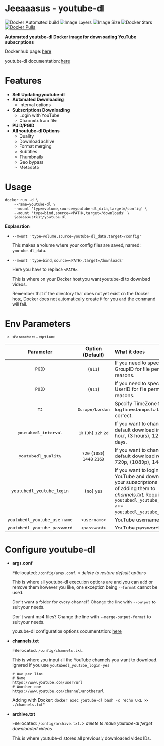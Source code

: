 # Jeeaaasus - youtube-dl
[![Docker Automated build](https://img.shields.io/docker/cloud/automated/jeeaaasustest/youtube-dl?style=flat&logo=docker&label=build)](https://hub.docker.com/r/jeeaaasustest/youtube-dl/)
[![Image Layers](https://img.shields.io/microbadger/layers/jeeaaasustest/youtube-dl/latest?style=flat&logo=docker&label=image+layers)](https://hub.docker.com/r/jeeaaasustest/youtube-dl/)
[![Image Size](https://img.shields.io/microbadger/image-size/jeeaaasustest/youtube-dl/latest?style=flat&logo=docker)](https://hub.docker.com/r/jeeaaasustest/youtube-dl/)
[![Docker Stars](https://img.shields.io/docker/stars/jeeaaasustest/youtube-dl?style=flat&logo=docker)](https://hub.docker.com/r/jeeaaasustest/youtube-dl/)
[![Docker Pulls](https://img.shields.io/docker/pulls/jeeaaasustest/youtube-dl?style=flat&logo=docker)](https://hub.docker.com/r/jeeaaasustest/youtube-dl/)

**Automated youtube-dl Docker image for downloading YouTube subscriptions**

Docker hub page: [here](https://hub.docker.com/r/jeeaaasustest/youtube-dl)

youtube-dl documentation: [here](https://ytdl-org.github.io/youtube-dl/documentation.html)

# Features
* **Self Updating youtube-dl**
* **Automated Downloading**
    * Interval options
* **Subscriptions Downloading**
    * Login with YouTube
    * Channels from file
* **PUID/PGID**
* **All youtube-dl Options**
    * Quality
    * Download achive
    * Format merging
    * Subtitles
    * Thumbnails
    * Geo bypass
    * Metadata

# Usage
```
docker run -d \
    --name=youtube-dl \
    --mount 'type=volume,source=youtube-dl_data,target=/config' \
    --mount 'type=bind,source=<PATH>,target=/downloads' \
    jeeaaasustest/youtube-dl
```
**Explanation**
* `--mount 'type=volume,source=youtube-dl_data,target=/config'`
  
  This makes a volume where your config files are saved, named: `youtube-dl_data`.
 
* `--mount 'type=bind,source=<PATH>,target=/downloads'`
  
  Here you have to replace `<PATH>`.
  
  This is where on your Docker host you want youtube-dl to download videos.

  Remember that if the directory that does not yet exist on the Docker host, Docker does not automatically create it for you and the command will fail.

# Env Parameters
`-e <Parameter>=<Option>`

| Parameter | Option (Default) | What it does
| :---: | :---: | :--- |
| `PGID` | (`911`) | If you need to specify GroupID for file permission reasons.
| `PUID` | (`911`) | If you need to specify UserID for file permission reasons.
| `TZ` | `Europe/London` | Specify TimeZone for the log timestamps to be correct.
| `youtubedl_interval` | `1h` (`3h`) `12h` `2d` | If you want to change the default download interval. 1 hour, (3 hours), 12 hours, 2 days.
| `youtubedl_quality` | `720` (`1080`) `1440` `2160` | If you want to change the default download resolution. 720p, (1080p), 1440p, 4k.
| `youtubedl_youtube_login` | (`no`) `yes` | If you want to login to YouTube and download **all** your subscriptions instead of adding them to *channels.txt*. Requires both `youtubedl_youtube_username` and `youtubedl_youtube_password`.
| `youtubedl_youtube_username` | `<username>` | YouTube username
| `youtubedl_youtube_password` | `<password>` | YouTube password

# Configure youtube-dl
* **args.conf**

    File located: `/config/args.conf`. > *delete to restore default options*

    This is where all youtube-dl execution options are and you can add or remove them however you like, one exception being `--format` cannot be used.

    Don't want a folder for every channel? Change the line with `--output` to suit your needs.
    
    Don't want mp4 files? Change the line with `--merge-output-format` to suit your needs.

    youtube-dl configuration options documentation: [here](https://github.com/ytdl-org/youtube-dl/blob/master/README.md#options)

* **channels.txt**

    File located: `/config/channels.txt`.

    This is where you input all the YouTube channels you want to download.
    Ignored if you use `youtubedl_youtube_login`=`yes`
    ```
    # One per line
    # Name
    https://www.youtube.com/user/url
    # Another one
    https://www.youtube.com/channel/anotherurl
    ```
    Adding with Docker: `docker exec youtube-dl bash -c "echo URL >> ./channels.txt"`

* **archive.txt**

    File located: `/config/archive.txt`. > *delete to make youtube-dl forget downloaded videos*

    This is where youtube-dl stores all previously downloaded video IDs.
